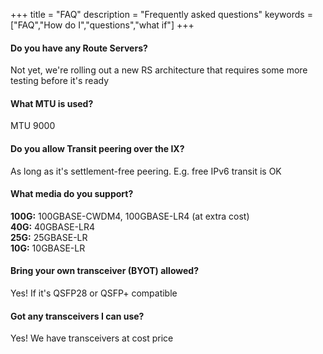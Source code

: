 +++
title = "FAQ"
description = "Frequently asked questions"
keywords = ["FAQ","How do I","questions","what if"]
+++

#### Do you have any Route Servers?

Not yet, we're rolling out a new RS architecture that requires some more testing before it's ready

#### What MTU is used?

MTU 9000

#### Do you allow Transit peering over the IX?

As long as it's settlement-free peering. E.g. free IPv6 transit is OK

#### What media do you support?

**100G:** 100GBASE-CWDM4, 100GBASE-LR4 (at extra cost)  
**40G:** 40GBASE-LR4  
**25G:** 25GBASE-LR  
**10G:** 10GBASE-LR

#### Bring your own transceiver (BYOT) allowed?

Yes! If it's QSFP28 or QSFP+ compatible

#### Got any transceivers I can use?

Yes! We have transceivers at cost price
